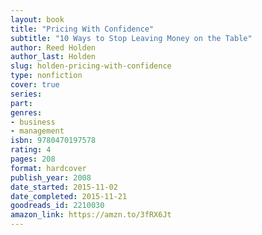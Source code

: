 ```yaml
---
layout: book
title: "Pricing With Confidence"
subtitle: "10 Ways to Stop Leaving Money on the Table"
author: Reed Holden
author_last: Holden
slug: holden-pricing-with-confidence
type: nonfiction
cover: true
series: 
part: 
genres:
- business
- management
isbn: 9780470197578
rating: 4
pages: 208
format: hardcover
publish_year: 2008
date_started: 2015-11-02
date_completed: 2015-11-21
goodreads_id: 2210030
amazon_link: https://amzn.to/3fRX6Jt
---
```

